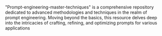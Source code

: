 "Prompt-engineering-master-techniques" is a comprehensive repository dedicated to advanced methodologies and techniques in the realm of prompt engineering. Moving beyond the basics, this resource delves deep into the intricacies of crafting, refining, and optimizing prompts for various applications
